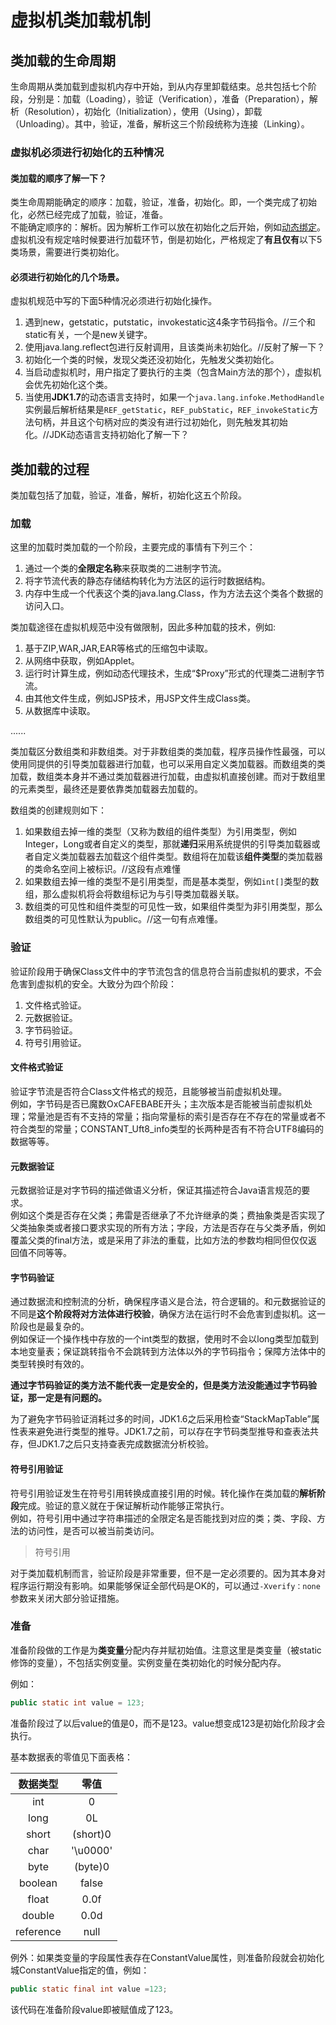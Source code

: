 # 虚拟机类加载机制
## 类加载的生命周期
生命周期从类加载到虚拟机内存中开始，到从内存里卸载结束。总共包括七个阶段，分别是：加载（Loading），验证（Verification），准备（Preparation），解析（Resolution），初始化（Initialization），使用（Using），卸载（Unloading）。其中，验证，准备，解析这三个阶段统称为连接（Linking）。
### 虚拟机必须进行初始化的五种情况
#### 类加载的顺序了解一下？
类生命周期能确定的顺序：加载，验证，准备，初始化。即，一个类完成了初始化，必然已经完成了加载，验证，准备。  
不能确定顺序的：解析。因为解析工作可以放在初始化之后开始，例如[动态绑定]()。  
虚拟机没有规定啥时候要进行加载环节，倒是初始化，严格规定了**有且仅有**以下5类场景，需要进行类初始化。

#### 必须进行初始化的几个场景。
虚拟机规范中写的下面5种情况必须进行初始化操作。

1. 遇到new，getstatic，putstatic，invokestatic这4条字节码指令。//三个和static有关，一个是new关键字。
2. 使用java.lang.reflect包进行反射调用，且该类尚未初始化。//反射了解一下？
3. 初始化一个类的时候，发现父类还没初始化，先触发父类初始化。
4. 当启动虚拟机时，用户指定了要执行的主类（包含Main方法的那个），虚拟机会优先初始化这个类。
5. 当使用**JDK1.7**的动态语言支持时，如果一个`java.lang.infoke.MethodHandle`实例最后解析结果是`REF_getStatic`，`REF_pubStatic`，`REF_invokeStatic`方法句柄，并且这个句柄对应的类没有进行过初始化，则先触发其初始化。//JDK动态语言支持初始化了解一下？

## 类加载的过程
类加载包括了加载，验证，准备，解析，初始化这五个阶段。
### 加载
这里的加载时类加载的一个阶段，主要完成的事情有下列三个：

1. 通过一个类的**全限定名称**来获取类的二进制字节流。
2. 将字节流代表的静态存储结构转化为方法区的运行时数据结构。
3. 内存中生成一个代表这个类的java.lang.Class，作为方法去这个类各个数据的访问入口。

类加载途径在虚拟机规范中没有做限制，因此多种加载的技术，例如:

1. 基于ZIP,WAR,JAR,EAR等格式的压缩包中读取。
2. 从网络中获取，例如Applet。
3. 运行时计算生成，例如动态代理技术，生成“$Proxy”形式的代理类二进制字节流。
4. 由其他文件生成，例如JSP技术，用JSP文件生成Class类。
5. 从数据库中读取。

......

类加载区分数组类和非数组类。对于非数组类的类加载，程序员操作性最强，可以使用同提供的引导类加载器进行加载，也可以采用自定义类加载器。而数组类的类加载，数组类本身并不通过类加载器进行加载，由虚拟机直接创建。而对于数组里的元素类型，最终还是要依靠类加载器去加载的。

数组类的创建规则如下：

1. 如果数组去掉一维的类型（又称为数组的组件类型）为引用类型，例如Integer，Long或者自定义的类型，那就**递归**采用系统提供的引导类加载器或者自定义类加载器去加载这个组件类型。数组将在加载该**组件类型**的类加载器的类命名空间上被标识。//这段有点难懂
2. 如果数组去掉一维的类型不是引用类型，而是基本类型，例如`int[]`类型的数组，那么虚拟机将会将数组标记为与引导类加载器关联。
3. 数组类的可见性和组件类型的可见性一致，如果组件类型为非引用类型，那么数组类的可见性默认为public。//这一句有点难懂。

### 验证
验证阶段用于确保Class文件中的字节流包含的信息符合当前虚拟机的要求，不会危害到虚拟机的安全。大致分为四个阶段：

1. 文件格式验证。
2. 元数据验证。
3. 字节码验证。
4. 符号引用验证。

#### 文件格式验证
验证字节流是否符合Class文件格式的规范，且能够被当前虚拟机处理。  
例如，字节码是否已魔数OxCAFEBABE开头；主次版本是否能被当前虚拟机处理；常量池是否有不支持的常量；指向常量标的索引是否存在不存在的常量或者不符合类型的常量；CONSTANT_Uft8_info类型的长两种是否有不符合UTF8编码的数据等等。

#### 元数据验证
元数据验证是对字节码的描述做语义分析，保证其描述符合Java语言规范的要求。  
例如这个类是否存在父类；弗雷是否继承了不允许继承的类；费抽象类是否实现了父类抽象类或者接口要求实现的所有方法；字段，方法是否存在与父类矛盾，例如覆盖父类的final方法，或是采用了非法的重载，比如方法的参数均相同但仅仅返回值不同等等。

#### 字节码验证
通过数据流和控制流的分析，确保程序语义是合法，符合逻辑的。和元数据验证的不同是**这个阶段将对方法体进行校验**，确保方法在运行时不会危害到虚拟机。这一阶段也是最复杂的。  
例如保证一个操作栈中存放的一个int类型的数据，使用时不会以long类型加载到本地变量表；保证跳转指令不会跳转到方法体以外的字节码指令；保障方法体中的类型转换时有效的。

**通过字节码验证的类方法不能代表一定是安全的，但是类方法没能通过字节码验证，那一定是有问题的。**

为了避免字节码验证消耗过多的时间，JDK1.6之后采用检查“StackMapTable”属性表来避免进行类型的推导。JDK1.7之前，可以存在字节码类型推导和查表法共存，但JDK1.7之后只支持查表完成数据流分析校验。

#### 符号引用验证
符号引用验证发生在符号引用转换成直接引用的时候。转化操作在类加载的**解析阶段**完成。验证的意义就在于保证解析动作能够正常执行。  
例如，符号引用中通过字符串描述的全限定名是否能找到对应的类；类、字段、方法的访问性，是否可以被当前类访问。

> 符号引用

对于类加载机制而言，验证阶段是非常重要，但不是一定必须要的。因为其本身对程序运行期没有影响。如果能够保证全部代码是OK的，可以通过`-Xverify：none`参数来关闭大部分验证措施。

### 准备
准备阶段做的工作是为**类变量**分配内存并赋初始值。注意这里是类变量（被static修饰的变量），不包括实例变量。实例变量在类初始化的时候分配内存。

例如：

```java
public static int value = 123;
```

准备阶段过了以后value的值是0，而不是123。value想变成123是初始化阶段才会执行。  

基本数据表的零值见下面表格：

|数据类型|零值|
| :---: | :---: |
|int|0|
|long|0L|
|short|(short)0|
|char|'\u0000'|
|byte|(byte)0|
|boolean|false|
|float|0.0f|
|double|0.0d|
|reference|null|

例外：如果类变量的字段属性表存在ConstantValue属性，则准备阶段就会初始化城ConstantValue指定的值，例如：

```java
public static final int value =123;
```

该代码在准备阶段value即被赋值成了123。